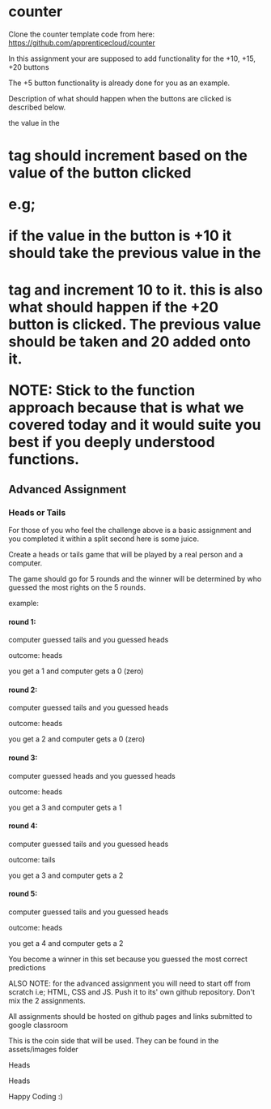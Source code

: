 # counter
Clone the counter template code from here: https://github.com/apprenticecloud/counter

In this assignment your are supposed to add functionality for the +10, +15, +20 buttons

The +5 button functionality is already done for you as an example.

Description of what should happen when the buttons are clicked is described below.

the value in the <h1> tag should increment based on the value of the button clicked

e.g;

if the value in the button is +10 it should take the previous value in the <h1> tag and increment 10 to it. this is also what should happen if the +20 button is clicked. The previous value should be taken and 20 added onto it.

NOTE: Stick to the function approach because that is what we covered today and it would suite you best if you deeply understood functions.

## Advanced Assignment
### Heads or Tails
For those of you who feel the challenge above is a basic assignment and you completed it within a split second here is some juice.

Create a heads or tails game that will be played by a real person and a computer.

The game should go for 5 rounds and the winner will be determined by who guessed the most rights on the 5 rounds.

example:

#### round 1:

computer guessed tails and you guessed heads

outcome: heads

you get a 1 and computer gets a 0 (zero)

#### round 2:

computer guessed tails and you guessed heads

outcome: heads

you get a 2 and computer gets a 0 (zero)

#### round 3:

computer guessed heads and you guessed heads

outcome: heads

you get a 3 and computer gets a 1

#### round 4:

computer guessed tails and you guessed heads

outcome: tails

you get a 3 and computer gets a 2

#### round 5:

computer guessed tails and you guessed heads

outcome: heads

you get a 4 and computer gets a 2

You become a winner in this set because you guessed the most correct predictions

ALSO NOTE: for the advanced assignment you will need to start off from scratch i.e; HTML, CSS and JS. Push it to its' own github repository. Don't mix the 2 assignments.

All assignments should be hosted on github pages and links submitted to google classroom

This is the coin side that will be used. They can be found in the assets/images folder

Heads

Heads

Happy Coding :)
